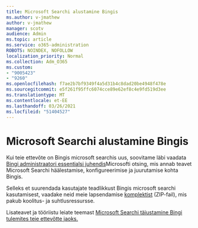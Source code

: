 ```yaml
---
title: Microsoft Searchi alustamine Bingis
ms.author: v-jmathew
author: v-jmathew
manager: scotv
audience: Admin
ms.topic: article
ms.service: o365-administration
ROBOTS: NOINDEX, NOFOLLOW
localization_priority: Normal
ms.collection: Adm_O365
ms.custom:
- "9005423"
- "9260"
ms.openlocfilehash: f7ae2b7bf9349f4a5d31b4c8dad20be4948f478e
ms.sourcegitcommit: e5f261f95ffc6074cce89e62ef8c4e9fd519d3ee
ms.translationtype: MT
ms.contentlocale: et-EE
ms.lasthandoff: 03/26/2021
ms.locfileid: "51404527"
---
```

# <a name="get-started-with-microsoft-search-in-bing"></a>Microsoft Searchi alustamine Bingis

Kui teie ettevõte on Bingis microsoft searchis uus, soovitame läbi vaadata [Bingi administraatori essentialsi juhendis](https://go.microsoft.com/fwlink/p/?linkid=2127979)Microsofti otsing, mis annab teavet Microsoft Searchi häälestamise, konfigureerimise ja juurutamise kohta Bingis.

Selleks et suurendada kasutajate teadlikkust Bingis microsoft searchi kasutamisest, vaadake neid meie lapsendamise [komplektist](https://go.microsoft.com/fwlink/p/?LinkID=2114710) (ZIP-fail), mis pakub koolitus- ja suhtlusressursse.

Lisateavet ja tööriistu leiate teemast [Microsoft Searchi täiustamine Bingi tulemites teie ettevõtte jaoks.](https://go.microsoft.com/fwlink/?linkid=2152022)
